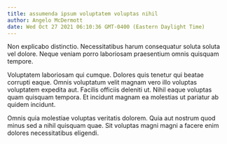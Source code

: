 ```yaml
---
title: assumenda ipsum voluptatem voluptas nihil
author: Angelo McDermott
date: Wed Oct 27 2021 06:10:36 GMT-0400 (Eastern Daylight Time)
---
```

Non explicabo distinctio. Necessitatibus harum consequatur soluta soluta vel dolore. Neque veniam porro laboriosam praesentium omnis quisquam tempore.

 Voluptatem laboriosam qui cumque. Dolores quis tenetur qui beatae corrupti eaque. Omnis voluptatum velit magnam vero illo voluptas voluptatem expedita aut. Facilis officiis deleniti ut. Nihil eaque voluptas quam quisquam tempora. Et incidunt magnam ea molestias ut pariatur ab quidem incidunt.

 Omnis quia molestiae voluptas veritatis dolorem. Quia aut nostrum quod minus sed a nihil quisquam quae. Sit voluptas magni magni a facere enim dolores necessitatibus eligendi.